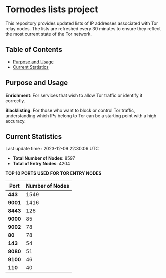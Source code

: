 # Tornodes lists project

This repository provides updated lists of IP addresses associated with Tor relay nodes. The lists are refreshed every 30 minutes to ensure they reflect the most current state of the Tor network.

## Table of Contents

- [Purpose and Usage](#purpose-and-usage)
- [Current Statistics](#current-statistics)


## Purpose and Usage

**Enrichment**: For services that wish to allow Tor traffic or identify it correctly.

**Blacklisting**: For those who want to block or control Tor traffic, understanding which IPs belong to Tor can be a starting point with a high accuracy.

## Current Statistics

Last update time : 2023-12-09 22:30:06 UTC

- **Total Number of Nodes**: 8597
- **Total of Entry Nodes**: 4204

**TOP 10 PORTS USED FOR TOR ENTRY NODES**

| **Port** | **Number of Nodes** |
|------|-----------------|
| **443**   | 1549  |
| **9001**   | 1416  |
| **8443**   | 126  |
| **9000**   | 85  |
| **9002**   | 78  |
| **80**   | 78  |
| **143**   | 54  |
| **8080**   | 51  |
| **9100**   | 46  |
| **110**   | 40  |

